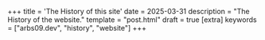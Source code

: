 +++
title = 'The History of this site'
date = 2025-03-31
description = "The History of the website."
template = "post.html"
draft = true
[extra]
keywords = ["arbs09.dev", "history", "website"]
+++
